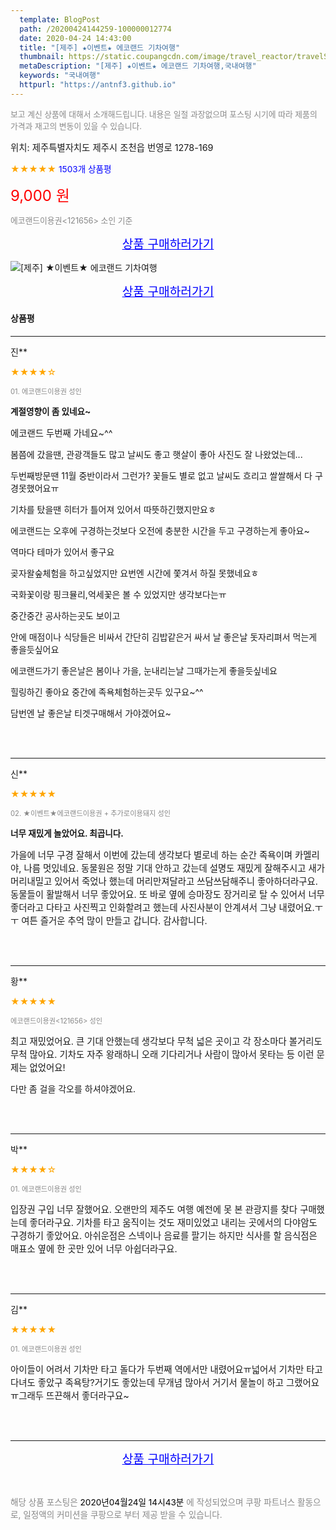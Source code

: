```yaml
---
  template: BlogPost
  path: /20200424144259-100000012774
  date: 2020-04-24 14:43:00
  title: "[제주] ★이벤트★ 에코랜드 기차여행"
  thumbnail: https://static.coupangcdn.com/image/travel_reactor/travelSeller/common/A00186691/d942e809-fd0e-44c6-8422-89240d298602.jpg
  metaDescription: "[제주] ★이벤트★ 에코랜드 기차여행,국내여행"
  keywords: "국내여행"
  httpurl: "https://antnf3.github.io"
---
```

  
<span style="color: #888;font-size:0.8rem">보고 계신 상품에 대해서 소개해드립니다.
내용은 일절 과장없으며 포스팅 시기에 따라 제품의 가격과 재고의 변동이 있을 수 있습니다.</span>
  
<span style="font-size: 0.9rem;">위치: 제주특별자치도 제주시 조천읍 번영로 1278-169</span>
  
<span style="color: orange;">★★★★★</span> <span style="color: blue;font-size: 0.85rem;">1503개 상품평</span>
  
<span style="color: red;font-size: 1.5rem;">9,000 원</span>
  
<span style="color: #888;font-size:0.8rem">에코랜드이용권<121656> 소인 기준</span>



<p align="center"><a href="http://me2.do/FqVb625j" style="font-size: 1.2rem; color: blue;">상품 구매하러가기</a></p>

![[제주] ★이벤트★ 에코랜드 기차여행](https://image15.coupangcdn.com/image/travelSeller/common/A00186691/35d90ab8-37ef-463a-8558-a66995aa4438.jpg)

<p align="center"><a href="http://me2.do/FqVb625j" style="font-size: 1.2rem; color: blue;">상품 구매하러가기</a></p>

#### 상품평
  
---
  
진**
    
<span style="color: orange;">★★★★☆</span>
    
<span style="color: #888;font-size:0.7rem">01. 에코랜드이용권 성인</span>
    
<span style="font-size:0.85rem">**계절영향이 좀 있네요~**</span>
    
<span style="font-size: 0.9rem;">에코랜드 두번째 가네요~^^

봄쯤에 갔을땐,
관광객들도 많고
날씨도 좋고
햇살이 좋아 
사진도 잘 나왔었는데...

두번째방문땐
11월 중반이라서 그런가?
꽃들도 별로 없고
날씨도 흐리고
쌀쌀해서
다 구경못했어요ㅠ

기차를 탔을땐
히터가 틀어져 있어서
따뜻하긴했지만요ㅎ

에코랜드는
오후에 구경하는것보다
오전에 충분한 시간을 두고
구경하는게 좋아요~

역마다 테마가 있어서 좋구요

곶자왈숲체험을 하고싶었지만
요번엔 시간에 쫓겨서
하질 못했네요ㅎ

국화꽃이랑
핑크뮬리,억세꽃은 볼 수 있었지만
생각보다는ㅠ

중간중간 공사하는곳도 보이고

안에 매점이나 식당들은
비싸서
간단히 김밥같은거 싸서
날 좋은날
돗자리펴서 먹는게 좋을듯싶어요

에코랜드가기 좋은날은
봄이나 가을,
눈내리는날
그때가는게 좋을듯싶네요

힐링하긴 좋아요
중간에 족욕체험하는곳두 있구요~^^

담번엔
날 좋은날
티겟구매해서 가야겠어요~</span>
    
<br>
<br>

---
  
신**
    
<span style="color: orange;">★★★★★</span>
    
<span style="color: #888;font-size:0.7rem">02. ★이벤트★에코랜드이용권 + 추가로이용돼지 성인</span>
    
<span style="font-size:0.85rem">**너무 재밌게 놀았어요. 최곱니다.**</span>
    
<span style="font-size: 0.9rem;">가을에 너무 구경 잘해서 이번에 갔는데 생각보다 별로네 하는 순간 족욕이며 카멜리야, 나름 멋있네요.
동물원은 정말 기대 안하고 갔는데 설명도 재밌게 잘해주시고 새가 머리내밀고 있어서 죽었나 했는데 머리만져달라고 쓰담쓰담해주니 좋아하더라구요.
동물들이 활발해서 너무 좋았어요.
또 바로 옆에 승마장도 장거리로 탈 수 있어서 너무 좋더라고 
다타고 사진찍고 인화할려고 했는데 사진사분이 안계셔서 그냥 내렸어요.ㅜㅜ
여튼 즐거운 추억 많이 만들고 갑니다.
감사합니다.</span>
    
<br>
<br>

---
  
황**
    
<span style="color: orange;">★★★★★</span>
    
<span style="color: #888;font-size:0.7rem">에코랜드이용권<121656> 성인</span>
    

    
<span style="font-size: 0.9rem;">최고 재밌었어요.
큰 기대 안했는데 생각보다
무척 넓은 곳이고 각 장소마다 볼거리도 무척 많아요.
기차도 자주 왕래하니 오래 기다리거나
사람이 많아서 못타는 등 이런 문제는 없었어요!

다만 좀 걸을 각오를 하셔야겠어요.</span>
    
<br>
<br>

---
  
박**
    
<span style="color: orange;">★★★★☆</span>
    
<span style="color: #888;font-size:0.7rem">01. 에코랜드이용권 성인</span>
    

    
<span style="font-size: 0.9rem;">입장권 구입 너무 잘했어요.
오랜만의 제주도 여행
예전에 못 본 관광지를 찾다
구매했는데 좋더라구요.
기차를 타고 움직이는 것도 재미있었고
내리는 곳에서의 다야암도
구경하기 좋았어요.
아쉬운점은 스넥이나 음료를 팔기는
하지만 식사를 할 음식점은 매표소 
옆에 한 곳만 있어 너무 아쉽더라구요.</span>
    
<br>
<br>

---
  
김**
    
<span style="color: orange;">★★★★★</span>
    
<span style="color: #888;font-size:0.7rem">01. 에코랜드이용권 성인</span>
    

    
<span style="font-size: 0.9rem;">아이들이 어려서 기차만 타고 돌다가 두번째 역에서만 내렸어요ㅠ넓어서 기차만 타고 다녀도 좋았구 족욕탕?거기도 좋았는데 무개념 많아서 거기서 물놀이 하고 그랬어요ㅠ그래두 뜨끈해서 좋더라구요~</span>
    
<br>
<br>


  
---
  
<p align="center"><a href="http://me2.do/FqVb625j" style="font-size: 1.2rem; color: blue;">상품 구매하러가기</a></p>
  
<br>
  
<span style="font-size: 0.85rem; color: #888;">해당 상품 포스팅은 <span style="color: #000;"> 2020년04월24일 14시43분 </span> 에 작성되었으며 쿠팡 파트너스 활동으로, 일정액의 커미션을 쿠팡으로 부터 제공 받을 수 있습니다.</span>